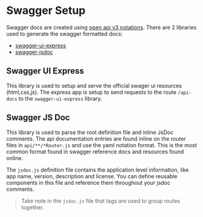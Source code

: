 # Swagger Setup

Swagger docs are created using [open api v3 notations](https://swagger.io/specification/).
There are 2 libraries used to generate the swagger formatted docs:

- [swagger-ui-express](https://github.com/scottie1984/swagger-ui-express)
- [swagger-jsdoc](https://github.com/Surnet/swagger-jsdoc)

## Swagger UI Express

This library is used to setup and serve the official swager ui resources
(html,css,js). The express app is setup to send requests to the route
`/api-docs` to the `swagger-ui-express` library.

## Swagger JS Doc

This library is used to parse the root definition file and inline JsDoc
comments. The api documentation entries are found inline on the router files in
`api/**/*Router.js` and use the yaml notation format. This is the most common
format found in swagger reference docs and resources found online.

The `jsdoc.js` definition file contains the application level information,
like app name, version, description and license. You can define reusable
components in this file and reference them throughout your jsdoc comments.

> Take note in the `jsdoc.js` file that tags are used to group routes together.